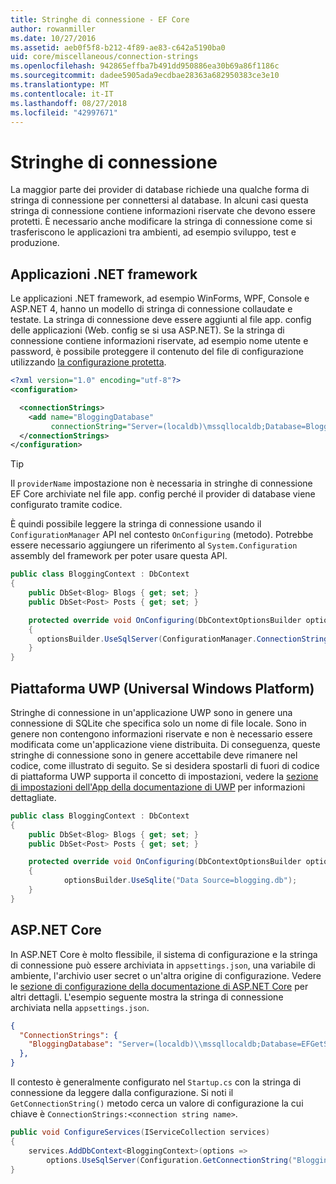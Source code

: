 ```yaml
---
title: Stringhe di connessione - EF Core
author: rowanmiller
ms.date: 10/27/2016
ms.assetid: aeb0f5f8-b212-4f89-ae83-c642a5190ba0
uid: core/miscellaneous/connection-strings
ms.openlocfilehash: 942865effba7b491dd950886ea30b69a86f1186c
ms.sourcegitcommit: dadee5905ada9ecdbae28363a682950383ce3e10
ms.translationtype: MT
ms.contentlocale: it-IT
ms.lasthandoff: 08/27/2018
ms.locfileid: "42997671"
---
```

# <a name="connection-strings"></a>Stringhe di connessione

La maggior parte dei provider di database richiede una qualche forma di stringa di connessione per connettersi al database. In alcuni casi questa stringa di connessione contiene informazioni riservate che devono essere protetti. È necessario anche modificare la stringa di connessione come si trasferiscono le applicazioni tra ambienti, ad esempio sviluppo, test e produzione.

## <a name="net-framework-applications"></a>Applicazioni .NET framework

Le applicazioni .NET framework, ad esempio WinForms, WPF, Console e ASP.NET 4, hanno un modello di stringa di connessione collaudate e testate. La stringa di connessione deve essere aggiunti al file app. config delle applicazioni (Web. config se si usa ASP.NET). Se la stringa di connessione contiene informazioni riservate, ad esempio nome utente e password, è possibile proteggere il contenuto del file di configurazione utilizzando [la configurazione protetta](https://docs.microsoft.com/dotnet/framework/data/adonet/connection-strings-and-configuration-files#encrypting-configuration-file-sections-using-protected-configuration).

``` xml
<?xml version="1.0" encoding="utf-8"?>
<configuration>

  <connectionStrings>
    <add name="BloggingDatabase"
         connectionString="Server=(localdb)\mssqllocaldb;Database=Blogging;Trusted_Connection=True;" />
  </connectionStrings>
</configuration>
```

> [!TIP]  
> Il `providerName` impostazione non è necessaria in stringhe di connessione EF Core archiviate nel file app. config perché il provider di database viene configurato tramite codice.

È quindi possibile leggere la stringa di connessione usando il `ConfigurationManager` API nel contesto `OnConfiguring` (metodo). Potrebbe essere necessario aggiungere un riferimento al `System.Configuration` assembly del framework per poter usare questa API.

``` csharp
public class BloggingContext : DbContext
{
    public DbSet<Blog> Blogs { get; set; }
    public DbSet<Post> Posts { get; set; }

    protected override void OnConfiguring(DbContextOptionsBuilder optionsBuilder)
    {
      optionsBuilder.UseSqlServer(ConfigurationManager.ConnectionStrings["BloggingDatabase"].ConnectionString);
    }
}
```

## <a name="universal-windows-platform-uwp"></a>Piattaforma UWP (Universal Windows Platform)

Stringhe di connessione in un'applicazione UWP sono in genere una connessione di SQLite che specifica solo un nome di file locale. Sono in genere non contengono informazioni riservate e non è necessario essere modificata come un'applicazione viene distribuita. Di conseguenza, queste stringhe di connessione sono in genere accettabile deve rimanere nel codice, come illustrato di seguito. Se si desidera spostarli di fuori di codice di piattaforma UWP supporta il concetto di impostazioni, vedere la [sezione di impostazioni dell'App della documentazione di UWP](https://docs.microsoft.com/windows/uwp/app-settings/store-and-retrieve-app-data) per informazioni dettagliate.

``` csharp
public class BloggingContext : DbContext
{
    public DbSet<Blog> Blogs { get; set; }
    public DbSet<Post> Posts { get; set; }

    protected override void OnConfiguring(DbContextOptionsBuilder optionsBuilder)
    {
            optionsBuilder.UseSqlite("Data Source=blogging.db");
    }
}
```

## <a name="aspnet-core"></a>ASP.NET Core

In ASP.NET Core è molto flessibile, il sistema di configurazione e la stringa di connessione può essere archiviata in `appsettings.json`, una variabile di ambiente, l'archivio user secret o un'altra origine di configurazione. Vedere le [sezione di configurazione della documentazione di ASP.NET Core](https://docs.asp.net/en/latest/fundamentals/configuration.html) per altri dettagli. L'esempio seguente mostra la stringa di connessione archiviata nella `appsettings.json`.

``` json
{
  "ConnectionStrings": {
    "BloggingDatabase": "Server=(localdb)\\mssqllocaldb;Database=EFGetStarted.ConsoleApp.NewDb;Trusted_Connection=True;"
  },
}
```

Il contesto è generalmente configurato nel `Startup.cs` con la stringa di connessione da leggere dalla configurazione. Si noti il `GetConnectionString()` metodo cerca un valore di configurazione la cui chiave è `ConnectionStrings:<connection string name>`.

``` csharp
public void ConfigureServices(IServiceCollection services)
{
    services.AddDbContext<BloggingContext>(options =>
        options.UseSqlServer(Configuration.GetConnectionString("BloggingDatabase")));
}
```
